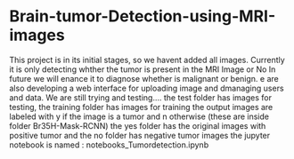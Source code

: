 # Brain-tumor-Detection-using-MRI-images
This project is in its initial stages, so we havent added all images.
Currently it is only detecting whther the tumor is present in the MRI Image or No
In future we will enance it to diagnose whether is malignant or benign. e are also
developing a web interface for uploading image and dmanaging users and data.
We are still trying and testing....
the test folder has images for testing,  the training folder has images for training
the output images  are labeled with y if the image is a tumor and n otherwise (these are inside folder Br35H-Mask-RCNN)
the yes folder has the original images with positive tumor and the no folder has negative tumor images
the jupyter notebook is named : notebooks_Tumordetection.ipynb
